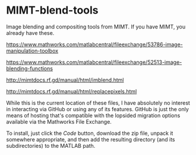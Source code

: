 # MIMT-blend-tools
Image blending and compositing tools from MIMT.  If you have MIMT, you already have these.

https://www.mathworks.com/matlabcentral/fileexchange/53786-image-manipulation-toolbox

https://www.mathworks.com/matlabcentral/fileexchange/52513-image-blending-functions

http://mimtdocs.rf.gd/manual/html/imblend.html

http://mimtdocs.rf.gd/manual/html/replacepixels.html

While this is the current location of these files, I have absolutely no interest in interacting via GitHub or using any of its features.  GitHub is just the only means of hosting that's compatible with the lopsided migration options available via the Mathworks File Exchange.

To install, just click the *Code* button, download the zip file, unpack it somewhere appropriate, and then add the resulting directory (and its subdirectories) to the MATLAB path.  
